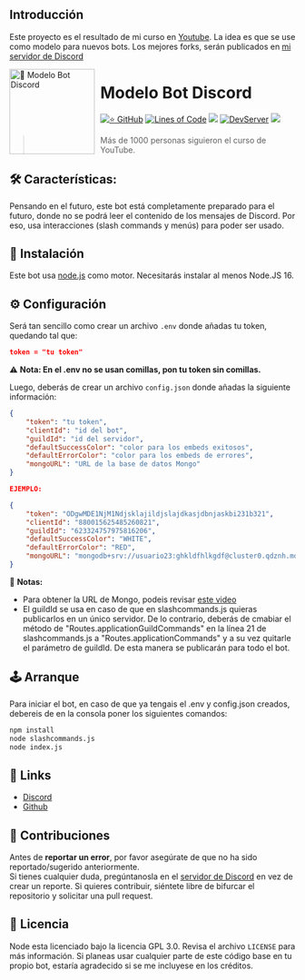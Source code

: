 ## Introducción
Este proyecto es el resultado de mi curso en <a href="https://www.youtube.com/watch?v=BBkiI74WvyQ&list=PLT2usuNCFnxWiv9DafkEu0RZcGYgADal7&index=1&t=2s">Youtube</a>. La idea es que se use como modelo para nuevos bots. Los mejores forks, serán publicados en [mi servidor de Discord](https://discord.gg/smZ4uXZdN9)

<img width="150" height="150" align="left" style="float: left; margin: 0 10px 0 0;" alt="🤖 Modelo Bot Discord" src="https://i.goopics.net/z568r8.jpg">  

# Modelo Bot Discord

[![⭐ GitHub](https://img.shields.io/github/stars/LyricalString/Modelo-Discord-Bot.svg?style=social&label=Stars&style=flat)](https://github.com/LyricalString/Modelo-Discord-Bot/stargazers)
[![Lines of Code](https://sonarcloud.io/api/project_badges/measure?project=LyricalString_Modelo-Discord-Bot&metric=ncloc)](https://sonarcloud.io/dashboard?id=LyricalString_Modelo-Discord-Bot)
[![](https://img.shields.io/badge/discord.js-v13.0.0--dev-blue.svg?logo=npm)](https://github.com/discordjs)
[![DevServer](https://discordapp.com/api/guilds/834440041010561074/widget.png?style=shield)](https://discord.gg/SbsFVV5dNG)
[![](https://img.shields.io/github/languages/top/LyricalString/Modelo-Discord-Bot)]()

> Más de 1000 personas siguieron el curso de YouTube.


## 🛠️ Características:
Pensando en el futuro, este bot está completamente preparado para el futuro, donde no se podrá leer el contenido de los mensajes de Discord. Por eso, usa interacciones (slash commands y menús) para poder ser usado.


## 🚀 Instalación

Este bot usa [node.js](https://nodejs.org) como motor. Necesitarás instalar al menos Node.JS 16.

## ⚙️ Configuración 

Será tan sencillo como crear un archivo `.env` donde añadas tu token, quedando tal que:

```json
token = "tu token"
```

⚠️ **Nota: En el .env no se usan comillas, pon tu token sin comillas.** 

Luego, deberás de crear un archivo `config.json` donde añadas la siguiente información:

```json
{
    "token": "tu token",
    "clientId": "id del bot",
    "guildId": "id del servidor",
    "defaultSuccessColor": "color para los embeds exitosos",
    "defaultErrorColor": "color para los embeds de errores",
    "mongoURL": "URL de la base de datos Mongo"
}

EJEMPLO: 

{
    "token": "ODgwMDE1NjM1Ndjsklajildjslajdkasjdbnjaskbi231b321",
    "clientId": "880015625485260821",
    "guildId": "623324757975816206",
    "defaultSuccessColor": "WHITE",
    "defaultErrorColor": "RED",
    "mongoURL": "mongodb+srv://usuario23:ghkldfhlkgdf@cluster0.qdznh.mongodb.net/BotCurso"
}
```

🚨 **Notas:**
* Para obtener la URL de Mongo, podeis revisar [este video](https://www.youtube.com/watch?v=Mo2h7FyAF8k&list=PLT2usuNCFnxWiv9DafkEu0RZcGYgADal7&index=6)
* El guildId se usa en caso de que en slashcommands.js quieras publicarlos en un único servidor. De lo contrario, deberás de cmabiar el método de "Routes.applicationGuildCommands" en la línea 21 de slashcommands.js a "Routes.applicationCommands" y a su vez quitarle el parámetro de guildId. De esta manera se publicarán para todo el bot.



## 🕹️ Arranque
Para iniciar el bot, en caso de que ya tengais el .env y config.json creados, debereis de en la consola poner los siguientes comandos:

```sh
npm install
node slashcommands.js
node index.js
```

## 📎 Links

*   [Discord](https://discord.gg/smZ4uXZdN9)
*   [Github](https://github.com/LyricalString)

## 🤝 Contribuciones

Antes de **reportar un error**, por favor asegúrate de que no ha sido reportado/sugerido anteriormente.   
Si tienes cualquier duda, pregúntanosla en el [servidor de Discord](https://discord.gg/SbsFVV5dNG) en vez de crear un reporte.
Si quieres contribuir, siéntete libre de bifurcar el repositorio y solicitar una pull request.

## 📜 Licencia

Node esta licenciado bajo la licencia GPL 3.0. Revisa el archivo `LICENSE` para más información. Si planeas usar cualquier parte de este código base en tu propio bot, estaría agradecido si se me incluyese en los créditos.
